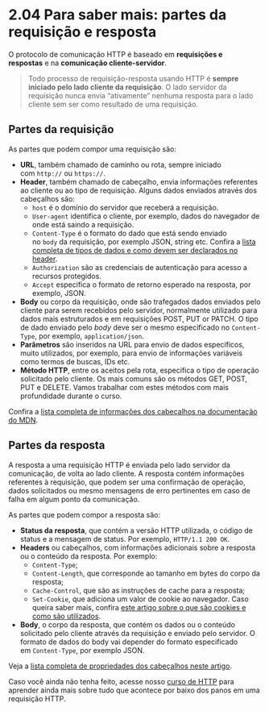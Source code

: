 # 2.04 Para saber mais: partes da requisição e resposta

O protocolo de comunicação HTTP é baseado em **requisições e respostas** e na **comunicação cliente-servidor**.

> Todo processo de requisição-resposta usando HTTP é **sempre iniciado pelo lado cliente da requisição**. O lado servidor da requisição nunca envia “ativamente” nenhuma resposta para o lado cliente sem ser como resultado de uma requisição.

## Partes da requisição

As partes que podem compor uma requisição são:

- **URL**, também chamado de caminho ou rota, sempre iniciado com `http://` ou `https://`.
- **Header**, também chamado de cabeçalho, envia informações referentes ao cliente ou ao tipo de requisição. Alguns dados enviados através dos cabeçalhos são:
    - `host` é o domínio do servidor que receberá a requisição.
    - `User-agent` identifica o cliente, por exemplo, dados do navegador de onde está saindo a requisição.
    - `Content-Type` é o formato do dado que está sendo enviado no `body` da requisição, por exemplo JSON, string etc. Confira a [lista completa de tipos de dados e como devem ser declarados no header](https://www.iana.org/assignments/media-types/media-types.xhtml).
    - `Authorization` são as credenciais de autenticação para acesso a recursos protegidos.
    - `Accept` especifica o formato de retorno esperado na resposta, por exemplo, JSON.
- **Body** ou corpo da requisição, onde são trafegados dados enviados pelo cliente para serem recebidos pelo servidor, normalmente utilizado para dados mais estruturados e em requisições POST, PUT or PATCH. O tipo de dado enviado pelo _body_ deve ser o mesmo especificado no `Content-Type`, por exemplo, `application/json`.
- **Parâmetros** são inseridos na URL para envio de dados específicos, muito utilizados, por exemplo, para envio de informações variáveis como termos de buscas, IDs etc.
- **Método HTTP**, entre os aceitos pela rota, especifica o tipo de operação solicitado pelo cliente. Os mais comuns são os métodos GET, POST, PUT e DELETE. Vamos trabalhar com estes métodos com mais profundidade durante o curso.

Confira a [lista completa de informações dos cabeçalhos na documentação do MDN](https://developer.mozilla.org/pt-BR/docs/Web/HTTP/Headers).

## Partes da resposta

A resposta a uma requisição HTTP é enviada pelo lado servidor da comunicação, de volta ao lado cliente. A resposta contém informações referentes à requisição, que podem ser uma confirmação de operação, dados solicitados ou mesmo mensagens de erro pertinentes em caso de falha em algum ponto da comunicação.

As partes que podem compor a resposta são:

- **Status da resposta**, que contém a versão HTTP utilizada, o código de status e a mensagem de status. Por exemplo, `HTTP/1.1 200 OK`.
- **Headers** ou cabeçalhos, com informações adicionais sobre a resposta ou o conteúdo da resposta. Por exemplo:
    - `Content-Type`;
    - `Content-Length`, que corresponde ao tamanho em bytes do corpo da resposta;
    - `Cache-Control`, que são as instruções de cache para a resposta;
    - `Set-Cookie`, que adiciona um valor de cookie ao navegador. Caso queira saber mais, confira [este artigo sobre o que são cookies e como são utilizados](https://www.alura.com.br/artigos/o-que-sao-cookies-como-funcionam).
- **Body**, o corpo da resposta, que contém os dados ou o conteúdo solicitado pelo cliente através da requisição e enviado pelo servidor. O formato de dados do body vai depender do formato especificado em `Content-Type`, por exemplo JSON.

Veja a [lista completa de propriedades dos cabeçalhos neste artigo](https://en.wikipedia.org/wiki/List_of_HTTP_header_fields).

Caso você ainda não tenha feito, acesse nosso [curso de HTTP](https://cursos.alura.com.br/course/http-entendendo-web-por-baixo-dos-panos) para aprender ainda mais sobre tudo que acontece por baixo dos panos em uma requisição HTTP.